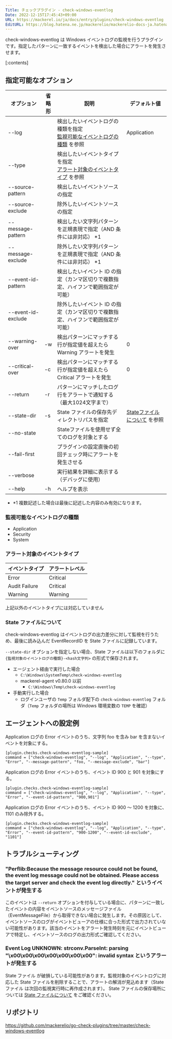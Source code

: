 ```yaml
---
Title: チェックプラグイン - check-windows-eventlog
Date: 2022-12-15T17:45:43+09:00
URL: https://mackerel.io/ja/docs/entry/plugins/check-windows-eventlog
EditURL: https://blog.hatena.ne.jp/mackerelio/mackerelio-docs-ja.hatenablog.mackerel.io/atom/entry/4207112889945338732
---
```


check-windows-eventlog は Windows イベントログの監視を行うプラグインです。指定したパターンに一致するイベントを検出した場合にアラートを発生させます。

[:contents]

<h2 id="options">指定可能なオプション</h2>

| オプション | 省略形 | 説明 | デフォルト値 |
| --- | --- | --- | --- |
| --log | | 検出したいイベントログの種類を指定<br>[監視可能なイベントログの種類](#log-type) を参照 | Application |
| --type | | 検出したいイベントタイプを指定<br>[アラート対象のイベントタイプ](#event-type) を参照 |  |
| --source-pattern | | 検出したいイベントソースの指定 |  |
| --source-exclude | | 除外したいイベントソースの指定 |  |
| --message-pattern | | 検出したい文字列パターンを正規表現で指定（AND 条件には非対応） *1 |  |
| --message-exclude | | 除外したい文字列パターンを正規表現で指定（AND 条件には非対応） *1 |  |
| --event-id-pattern | | 検出したいイベント ID の指定（カンマ区切りで複数指定、ハイフンで範囲指定が可能） |  |
| --event-id-exclude | | 除外したいイベント ID の指定（カンマ区切りで複数指定、ハイフンで範囲指定が可能） |  |
| --warning-over | -w | 検出パターンにマッチする行が指定値を超えたら Warning アラートを発生 | 0 |
| --critical-over | -c | 検出パターンにマッチする行が指定値を超えたら Critical アラートを発生 | 0 |
| --return | -r | パターンにマッチしたログ行をアラートで通知する（最大1024文字まで） |  |
| --state-dir | -s | State ファイルの保存先ディレクトリパスを指定 | [Stateファイルについて](#state-file) を参照 |
| --no-state | | Stateファイルを使用せず全てのログを対象とする |  |
| --fail-first | | プラグインの設定直後の初回チェック時にアラートを発生させる |  |
| --verbose | | 実行結果を詳細に表示する（デバッグに使用） |  |
| --help | -h | ヘルプを表示 |  |

- *1 複数記述した場合は最後に記述した内容のみ有効になります。

<h3 id="log-type">監視可能なイベントログの種類</h3>

- Application
- Security
- System

<h3 id="event-type">アラート対象のイベントタイプ</h3>

| イベントタイプ | アラートレベル |
|---|---|
| Error | Critical |
| Audit Failure | Critical |
| Warning | Warning |

上記以外のイベントタイプには対応していません

<h3 id="state-file">State ファイルについて</h3>

check-windows-eventlog はイベントログの出力差分に対して監視を行うため、最後に読み込んだ EventRecordID を State ファイルに記録しています。

`--state-dir` オプションを指定しない場合、State ファイルは以下のフォルダに `{監視対象のイベントログの種類}-<hash文字列>` の形式で保存されます。

- エージェント経由で実行した場合
  - `C:\Windows\SystemTemp\check-windows-eventlog`
  - mackerel-agent v0.80.0 以前
    - `C:\Windows\Temp\check-windows-eventlog`
- 手動実行した場合
  - ログインユーザの `Temp` フォルダ配下の `check-windows-eventlog` フォルダ（`Temp` フォルダの場所は Windows 環境変数の `TEMP` を確認）

<h2 id="config">エージェントへの設定例</h2>

Application ログの Error イベントのうち、文字列 foo を含み bar を含まないイベントを対象にする。

```
[plugin.checks.check-windows-eventlog-sample]
command = ["check-windows-eventlog", "--log", "Application", "--type", "Error", "--message-pattern", "foo, "--message-exclude", "bar"]
```

Application ログの Error イベントのうち、イベント ID 900 と 901 を対象にする。

```
[plugin.checks.check-windows-eventlog-sample]
command = ["check-windows-eventlog", "--log", "Application", "--type", "Error", "--event-id-pattern", "900,901"]
```

Application ログの Error イベントのうち、イベント ID 900 〜 1200 を対象に、1101 のみ除外する。

```
[plugin.checks.check-windows-eventlog-sample]
command = ["check-windows-eventlog", "--log", "Application", "--type", "Error", "--event-id-pattern", "900-1200", "--event-id-exclude", "1101"]
```

<h2 id="troubleshoot">トラブルシューティング</h2>

### "Perflib:Because the message resource could not be found, the event log message could not be obtained. Please access the target server and check the event log directly." というイベントが発生する

このイベントは `--return` オプションを付与している場合に、パターンに一致したイベントの内容をイベントソースのメッセージファイル（EventMessageFile）から取得できない場合に発生します。その原因として、イベントソースのログがイベントビューアの仕様に合った形式で出力されていない可能性があります。該当のイベントをアラート発生時刻を元にイベントビューアで特定し、イベントソースのログの出力形式ご確認してください。

### Event Log UNKNOWN: strconv.ParseInt: parsing "\x00\x00\x00\x00\x00\x00\x00": invalid syntax というアラートが発生する

State ファイル が破損している可能性があります。監視対象のイベントログに対応した State ファイルを削除することで、アラートの解消が見込めます（State ファイル は次回の監視実行時に再作成されます）。
State ファイルの保存場所については [State ファイルについて](#state-file) をご確認ください。


<h2 id="repository">リポジトリ</h2>

https://github.com/mackerelio/go-check-plugins/tree/master/check-windows-eventlog
